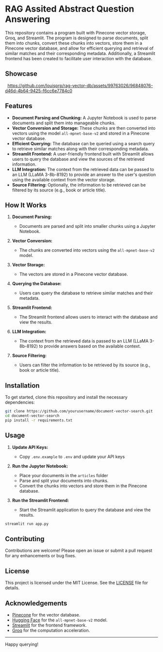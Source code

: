 # RAG Assited Abstract Question Answering

This repository contains a program built with Pinecone vector storage, Groq, and Streamlit. The program is designed to parse documents, split them into chunks, convert these chunks into vectors, store them in a Pinecone vector database, and allow for efficient querying and retrieval of similar matches and their corresponding metadata. Additionally, a Streamlit frontend has been created to facilitate user interaction with the database.

## Showcase
 
https://github.com/louisprp/rag-vector-db/assets/99763026/96848076-d46d-4b64-9425-f6cc6e7784c0

## Features

- **Document Parsing and Chunking:** A Jupyter Notebook is used to parse documents and split them into manageable chunks.
- **Vector Conversion and Storage:** These chunks are then converted into vectors using the model `all-mpnet-base-v2` and stored in a Pinecone vector database.
- **Efficient Querying:** The database can be queried using a search query to retrieve similar matches along with their corresponding metadata.
- **Streamlit Frontend:** A user-friendly frontend built with Streamlit allows users to query the database and view the sources of the retrieved information.
- **LLM Integration:** The context from the retrieved data can be passed to an LLM (LLaMA 3-8b-8192) to provide an answer to the user's question using the available context from the vector storage.
- **Source Filtering:** Optionally, the information to be retrieved can be filtered by its source (e.g., book or article title).

## How It Works

1. **Document Parsing:**
   - Documents are parsed and split into smaller chunks using a Jupyter Notebook.

2. **Vector Conversion:**
   - The chunks are converted into vectors using the `all-mpnet-base-v2` model.

3. **Vector Storage:**
   - The vectors are stored in a Pinecone vector database.

4. **Querying the Database:**
   - Users can query the database to retrieve similar matches and their metadata.

5. **Streamlit Frontend:**
   - The Streamlit frontend allows users to interact with the database and view the results.

6. **LLM Integration:**
   - The context from the retrieved data is passed to an LLM (LLaMA 3-8b-8192) to provide answers based on the available context.

7. **Source Filtering:**
   - Users can filter the information to be retrieved by its source (e.g., book or article title).

## Installation

To get started, clone this repository and install the necessary dependencies:

```bash
git clone https://github.com/yourusername/document-vector-search.git
cd document-vector-search
pip install -r requirements.txt
```

## Usage
1. **Update API Keys:**
   - Copy `.env.example` to `.env` and update your API keys

2. **Run the Jupyter Notebook:**
   - Place your documents in the `articles` folder
   - Parse and split your documents into chunks.
   - Convert the chunks into vectors and store them in the Pinecone database.

3. **Run the Streamlit Frontend:**
   - Start the Streamlit application to query the database and view the results.
  
  ```bash
  streamlit run app.py
  ```

## Contributing

Contributions are welcome! Please open an issue or submit a pull request for any enhancements or bug fixes.

## License

This project is licensed under the MIT License. See the [LICENSE](LICENSE) file for details.

## Acknowledgements

- [Pinecone](https://www.pinecone.io/) for the vector database.
- [Hugging Face](https://huggingface.co/) for the `all-mpnet-base-v2` model.
- [Streamlit](https://www.streamlit.io/) for the frontend framework.
- [Groq](https://www.groq.com/) for the computation acceleration.

---

Happy querying!
